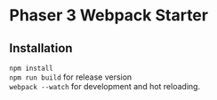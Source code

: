 # Phaser 3 Webpack Starter

## Installation  
`npm install`  
`npm run build` for release version  
`webpack --watch` for development and hot reloading.  
 
